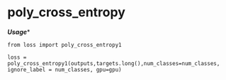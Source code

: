# poly_cross_entropy

***Usage****
```shell script
from loss import poly_cross_entropy1

loss = poly_cross_entropy1(outputs,targets.long(),num_classes=num_classes, ignore_label = num_classes, gpu=gpu)

```
